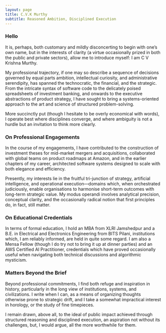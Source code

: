 ```yaml
---
layout: page
title: C.V.K Murthy
subtitle: Reasoned Ambition, Disciplined Execution
---
```

 
### Hello

It is, perhaps, both customary and mildly disconcerting to begin with one’s own name, but in the interests of clarity (a virtue occasionally prized in both the public and private sectors), allow me to introduce myself: I am C V Krishna Murthy.

My professional trajectory, if one may so describe a sequence of decisions governed by equal parts ambition, intellectual curiosity, and administrative serendipity, has spanned the technocratic, the financial, and the strategic. From the intricate syntax of software code to the delicately poised spreadsheets of investment banking, and onwards to the executive abstractions of product strategy, I have sought to bring a systems-oriented approach to the art and science of structured problem-solving.

More succinctly put (though I hesitate to be overly economical with words), I operate best where disciplines converge, and where ambiguity is not a hurdle but an invitation to think more clearly.

### On Professional Engagements

In the course of my engagements, I have contributed to the construction of investment theses for mid-market mergers and acquisitions, collaborated with global teams on product roadmaps at Amazon, and in the earlier chapters of my career, architected software systems designed to scale with both elegance and efficiency.

Presently, my interests lie in the fruitful tri-junction of strategy, artificial intelligence, and operational execution—domains which, when orchestrated judiciously, enable organisations to harmonise short-term outcomes with long-term strategic value. My modus operandi involves analytical precision, conceptual clarity, and the occasionally radical notion that first principles do, in fact, still matter.

### On Educational Credentials

In terms of formal education, I hold an MBA from XLRI Jamshedpur and a B.E. in Electrical and Electronics Engineering from BITS Pilani, institutions which, I am reliably informed, are held in quite some regard. I am also a Mensa Fellow (though I do try not to bring it up at dinner parties) and an AWS Certified AI Practitioner, credentials which have proved occasionally useful when navigating both technical discussions and algorithmic mysticism.

### Matters Beyond the Brief

Beyond professional commitments, I find both refuge and inspiration in history, particularly in the long view of institutions, systems, and civilizations. I write when I can, as a means of organizing thoughts otherwise prone to strategic drift, and I take a somewhat impractical interest in horology, or the study of fine timepieces.

I remain drawn, above all, to the ideal of public impact achieved through structured reasoning and disciplined execution, an aspiration not without its challenges, but, I would argue, all the more worthwhile for them.
